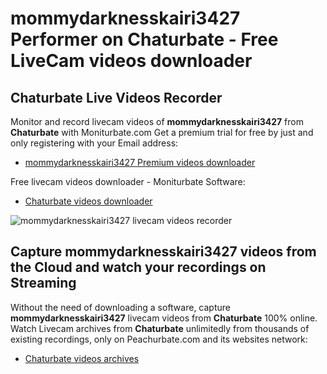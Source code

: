 # mommydarknesskairi3427 Performer on Chaturbate - Free LiveCam videos downloader

## Chaturbate Live Videos Recorder

Monitor and record livecam videos of **mommydarknesskairi3427** from **Chaturbate** with Moniturbate.com
Get a premium trial for free by just and only registering with your Email address:
* [mommydarknesskairi3427 Premium videos downloader](https://moniturbate.com/request-demo-licence-key.html)

Free livecam videos downloader - Moniturbate Software:
* [Chaturbate videos downloader](https://moniturbate.com/moniturbate-download-software.html)

![mommydarknesskairi3427 livecam videos recorder](https://peachurnet.com/templates/moniturbate-software.png)


## Capture mommydarknesskairi3427 videos from the Cloud and watch your recordings on Streaming

Without the need of downloading a software, capture **mommydarknesskairi3427** livecam videos from **Chaturbate** 100% online.
Watch Livecam archives from **Chaturbate** unlimitedly from thousands of existing recordings, only on Peachurbate.com and its websites network:
* [Chaturbate videos archives](https://peachurnet.com/)